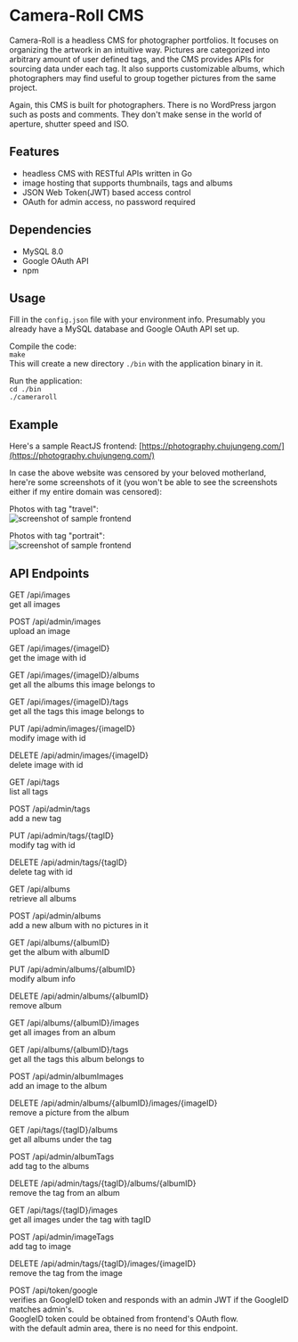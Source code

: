 
# Camera-Roll CMS

Camera-Roll is a headless CMS for photographer portfolios.
It focuses on organizing the artwork in an intuitive way. 
Pictures are categorized into arbitrary amount of user defined tags, 
and the CMS provides APIs for sourcing data under each tag. 
It also supports customizable albums, 
which photographers may find useful to group together pictures from the same project.

Again, this CMS is built for photographers.
There is no WordPress jargon such as posts and comments.
They don't make sense in the world of aperture, shutter speed and ISO.

## Features

- headless CMS with RESTful APIs written in Go
- image hosting that supports thumbnails, tags and albums
- JSON Web Token(JWT) based access control
- OAuth for admin access, no password required  

## Dependencies

- MySQL 8.0
- Google OAuth API
- npm

## Usage

Fill in the `config.json` file with your environment info.
Presumably you already have a MySQL database and Google OAuth API set up. 

Compile the code:  
`make`  
This will create a new directory `./bin` with the application binary in it.  

Run the application:  
`cd ./bin`  
`./cameraroll`  

## Example

Here's a sample ReactJS frontend: [https://photography.chujungeng.com/](https://photography.chujungeng.com/)  

In case the above website was censored by your beloved motherland, here're some screenshots of it (you won't be able to see the screenshots either if my entire domain was censored):  

Photos with tag "travel":  
![screenshot of sample frontend](https://chujungeng.com/cameraroll/assets/7b6581cc-2794-48c7-a879-12ea20f246df.jpg)  

Photos with tag "portrait":  
![screenshot of sample frontend](https://chujungeng.com/cameraroll/assets/4e3da456-7bc8-403e-8cc2-30da9795162a.jpg)  

## API Endpoints

GET /api/images  
get all images  

POST /api/admin/images  
upload an image  

GET /api/images/{imageID}  
get the image with id  

GET /api/images/{imageID}/albums  
get all the albums this image belongs to  

GET /api/images/{imageID}/tags  
get all the tags this image belongs to  

PUT /api/admin/images/{imageID}  
modify image with id  

DELETE /api/admin/images/{imageID}  
delete image with id  

GET /api/tags  
list all tags  

POST /api/admin/tags  
add a new tag  

PUT /api/admin/tags/{tagID}  
modify tag with id  

DELETE /api/admin/tags/{tagID}  
delete tag with id  

GET /api/albums  
retrieve all albums  

POST /api/admin/albums  
add a new album with no pictures in it  

GET /api/albums/{albumID}  
get the album with albumID  

PUT /api/admin/albums/{albumID}  
modify album info  

DELETE /api/admin/albums/{albumID}  
remove album  

GET /api/albums/{albumID}/images  
get all images from an album  

GET /api/albums/{albumID}/tags  
get all the tags this album belongs to  

POST /api/admin/albumImages  
add an image to the album  

DELETE /api/admin/albums/{albumID}/images/{imageID}  
remove a picture from the album  

GET /api/tags/{tagID}/albums  
get all albums under the tag  

POST /api/admin/albumTags  
add tag to the albums  

DELETE /api/admin/tags/{tagID}/albums/{albumID}  
remove the tag from an album  

GET /api/tags/{tagID}/images  
get all images under the tag with tagID  

POST /api/admin/imageTags  
add tag to image  

DELETE /api/admin/tags/{tagID}/images/{imageID}  
remove the tag from the image  

POST /api/token/google  
verifies an GoogleID token and responds with an admin JWT if the GoogleID matches admin's.  
GoogleID token could be obtained from frontend's OAuth flow.  
with the default admin area, there is no need for this endpoint.  

